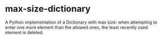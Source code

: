 # max-size-dictionary
A Python implementation of a Dictionary with max size: when attempting to enter one more element than the allowed ones, the least recently used element is deleted.
